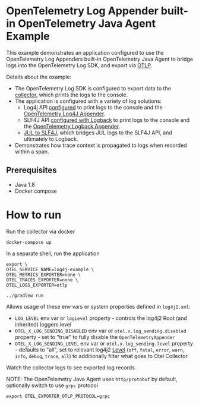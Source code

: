 # OpenTelemetry Log Appender built-in OpenTelemetry Java Agent Example

This example demonstrates an application configured to use the OpenTelemetry Log
Appenders built-in OpenTelemetry Java Agent to bridge logs into the OpenTelemetry Log SDK, and export
via [OTLP](https://opentelemetry.io/docs/reference/specification/protocol/otlp/).

Details about the example:

* The OpenTelemetry Log SDK is configured to export data to
  the [collector](https://opentelemetry.io/docs/collector/), which prints the
  logs to the console.
* The application is configured with a variety of log solutions:
  * Log4j API [configured](./src/main/resources/log4j2.xml) to print logs to the
    console and
    the [OpenTelemetry Log4J Appender](https://github.com/open-telemetry/opentelemetry-java-instrumentation/blob/main/instrumentation/log4j/log4j-appender-2.17/javaagent/README.md).
  * SLF4J API [configured with Logback](./src/main/resources/logback.xml) to
    print logs to the console and
    the [OpenTelemetry Logback Appender](https://github.com/open-telemetry/opentelemetry-java-instrumentation/blob/main/instrumentation/logback/logback-appender-1.0/javaagent/README.md).
  * [JUL to SLF4J](./build.gradle.kts), which bridges JUL logs to the SLF4J API, and
    ultimately to Logback.
* Demonstrates how trace context is propagated to logs when recorded within a
  span.

## Prerequisites

* Java 1.8
* Docker compose

# How to run

Run the collector via docker

```shell
docker-compose up
```

In a separate shell, run the application

```shell
export \
OTEL_SERVICE_NAME=log4j-example \
OTEL_METRICS_EXPORTER=none \
OTEL_TRACES_EXPORTER=none \
OTEL_LOGS_EXPORTER=otlp

../gradlew run
```

Allows usage of these env vars or system properties defined in `log4j2.xml`:
- `LOG_LEVEL` env var or `logLevel` property - controls the log4j2 Root (and inherited) loggers
level
- `OTEL_X_LOG_SENDING_DISABLED` env var or `otel.x.log_sending.disabled` property - set to "true" to fully disable the
`OpenTelemetryAppender`
- `OTEL_X_LOG_SENDING_LEVEL` env var or `otel.x.log_sending.level` property - defaults to "all", set to relevant log4j2 [Level](https://logging.apache.org/log4j/2.x/manual/customloglevels.html)
(`off`, `fatal`, `error`, `warn`, `info`, `debug`, `trace`, `all`) to additionally filter what goes to Otel Collector

Watch the collector logs to see exported log records

NOTE: The OpenTelemetry Java Agent uses `http/protobuf` by default, optionally switch to use `grpc` protocol
```shell
export OTEL_EXPORTER_OTLP_PROTOCOL=grpc
```
